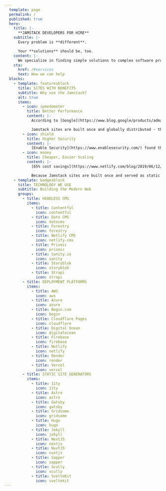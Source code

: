 ```yaml
---
  template: page
  permalink: /
  published: true
  hero:
    title: |-
      **JAMSTACK DEVELOPERS FOR HIRE**
    subtitle: |-
      Every problem is **different**.

      Your **solutions** should be, too.
    content: |-
      We specialize in finding simple solutions to complex software problems. We value data-driven decisions and accessibility over this month's latest tech trends.
    cta:
      href: /#services
      text: How we can help
  blocks:
    - template: featuresblock
      title: SITES WITH BENEFITS
      subtitle: Why use the Jamstack?
      alt: true
      items:
        - icon: speedometer
          title: Better Performance
          content: |-
            According to [Google](https://www.blog.google/products/admanager/increase-speed-of-your-mobile-site-wi/), 53% of visitors will leave a website if it takes longer than 3 seconds to load. Even worse, a whopping 79% of online shoppers will stay away from online stores with performance hiccups.

            Jamstack sites are built once and globally distributed - they don't depend on servers to rebuild the page for every visitor.
        - icon: shield
          title: Higher Security
          content: |-
            [Enable Security](https://www.enablesecurity.com/) found that over 70% of WordPress sites are vulnerable to hacker attacks. Chances are sites secure when first built, but without regular updates and maintenance they can quickly fall behind and put businesses at risk.
        - icon: money
          title: Cheaper, Easier Scaling
          content: |-
            [65% cost savings](https://www.netlify.com/blog/2019/06/12/jamstack_conf-nyc-session-recap-citrix-delivers-better-ux-with-less-overhead-using-jamstack-and-netlify/) after moving their business critical documentation sites over to Jamstack technologies. Their documentation sites are visited by 3.5 million users annually and provide technical support for all of their 15 products and related components.

            Because Jamstack sites are built once and served as static files, they can be distributed globally and available almost instantly to your customers around the world.
    - template: badgesblock
      title: TECHNOLOGY WE USE
      subtitle: Building the Modern Web
      groups:
        - title: HEADLESS CMS
          items:
            - title: Contentful
              icon: contentful
            - title: Dato CMS
              icon: datocms
            - title: Forestry
              icon: forestry
            - title: Netlify CMS
              icon: netlify-cms
            - title: Prismic
              icon: prismic
            - title: Sanity.io
              icon: sanity
            - title: Storyblok
              icon: storyblok
            - title: Strapi
              icon: strapi
        - title: DEPLOYMENT PLATFORMS
          items:
            - title: AWS
              icon: aws
            - title: Azure
              icon: azure
            - title: Begin.com
              icon: begin
            - title: Cloudflare Pages
              icon: cloudflare
            - title: Digital Ocean
              icon: digitalocean
            - title: Firebase
              icon: firebase
            - title: Netlify
              icon: netlify
            - title: Render
              icon: render
            - title: Vercel
              icon: vercel
        - title: STATIC SITE GENERATORS
          items:
            - title: 11ty
              icon: 11ty
            - title: Astro
              icon: astro
            - title: Gatsby
              icon: gatsby
            - title: Gridsome
              icon: gridsome
            - title: Hugo
              icon: hugo
            - title: Jekyll
              icon: jekyll
            - title: NextJS
              icon: nextjs
            - title: NuxtJS
              icon: nuxtjs
            - title: Sapper
              icon: sapper
            - title: Scully
              icon: scully
            - title: SvelteKit
              icon: sveltekit
---
```

